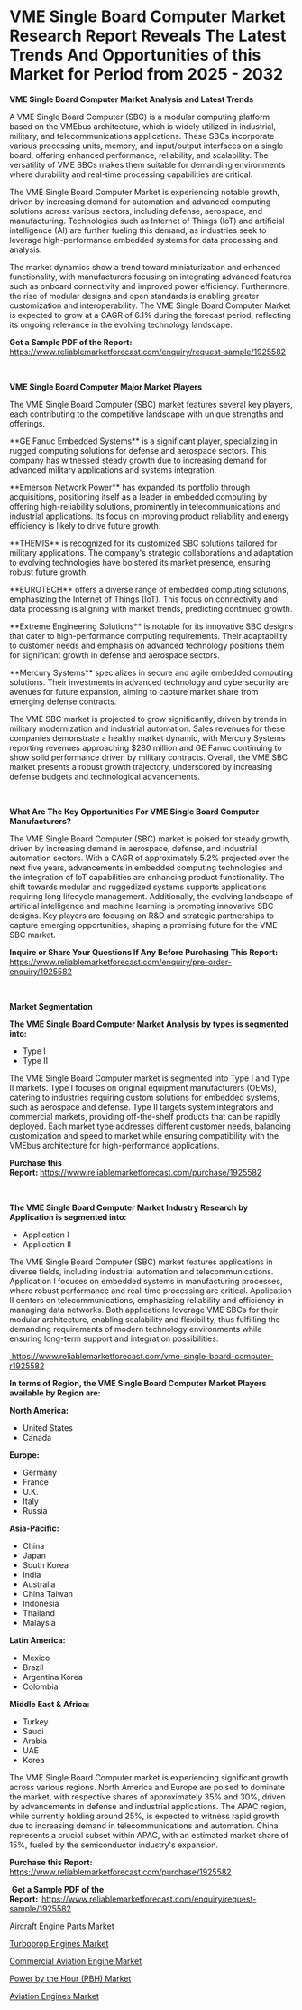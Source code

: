 <p><h1>VME Single Board Computer Market Research Report Reveals The Latest Trends And Opportunities of this Market for Period from 2025 - 2032</h1></p><p><strong>VME Single Board Computer Market Analysis and Latest Trends</strong></p>
<p><p>A VME Single Board Computer (SBC) is a modular computing platform based on the VMEbus architecture, which is widely utilized in industrial, military, and telecommunications applications. These SBCs incorporate various processing units, memory, and input/output interfaces on a single board, offering enhanced performance, reliability, and scalability. The versatility of VME SBCs makes them suitable for demanding environments where durability and real-time processing capabilities are critical.</p><p>The VME Single Board Computer Market is experiencing notable growth, driven by increasing demand for automation and advanced computing solutions across various sectors, including defense, aerospace, and manufacturing. Technologies such as Internet of Things (IoT) and artificial intelligence (AI) are further fueling this demand, as industries seek to leverage high-performance embedded systems for data processing and analysis.</p><p>The market dynamics show a trend toward miniaturization and enhanced functionality, with manufacturers focusing on integrating advanced features such as onboard connectivity and improved power efficiency. Furthermore, the rise of modular designs and open standards is enabling greater customization and interoperability. The VME Single Board Computer Market is expected to grow at a CAGR of 6.1% during the forecast period, reflecting its ongoing relevance in the evolving technology landscape.</p></p>
<p><strong>Get a Sample PDF of the Report:&nbsp;</strong> <a href="https://www.reliablemarketforecast.com/enquiry/request-sample/1925582?utm_campaign=950&utm_medium=2&utm_source=Github&utm_content=ia&utm_term=28032025&utm_id=vme-single-board-computer">https://www.reliablemarketforecast.com/enquiry/request-sample/1925582</a></p>
<p>&nbsp;</p>
<p><strong>VME Single Board Computer Major Market Players</strong></p>
<p><p>The VME Single Board Computer (SBC) market features several key players, each contributing to the competitive landscape with unique strengths and offerings. </p><p>**GE Fanuc Embedded Systems** is a significant player, specializing in rugged computing solutions for defense and aerospace sectors. This company has witnessed steady growth due to increasing demand for advanced military applications and systems integration. </p><p>**Emerson Network Power** has expanded its portfolio through acquisitions, positioning itself as a leader in embedded computing by offering high-reliability solutions, prominently in telecommunications and industrial applications. Its focus on improving product reliability and energy efficiency is likely to drive future growth.</p><p>**THEMIS** is recognized for its customized SBC solutions tailored for military applications. The company's strategic collaborations and adaptation to evolving technologies have bolstered its market presence, ensuring robust future growth.</p><p>**EUROTECH** offers a diverse range of embedded computing solutions, emphasizing the Internet of Things (IoT). This focus on connectivity and data processing is aligning with market trends, predicting continued growth.</p><p>**Extreme Engineering Solutions** is notable for its innovative SBC designs that cater to high-performance computing requirements. Their adaptability to customer needs and emphasis on advanced technology positions them for significant growth in defense and aerospace sectors.</p><p>**Mercury Systems** specializes in secure and agile embedded computing solutions. Their investments in advanced technology and cybersecurity are avenues for future expansion, aiming to capture market share from emerging defense contracts.</p><p>The VME SBC market is projected to grow significantly, driven by trends in military modernization and industrial automation. Sales revenues for these companies demonstrate a healthy market dynamic, with Mercury Systems reporting revenues approaching $280 million and GE Fanuc continuing to show solid performance driven by military contracts. Overall, the VME SBC market presents a robust growth trajectory, underscored by increasing defense budgets and technological advancements.</p></p>
<p>&nbsp;</p>
<p><strong>What Are The Key Opportunities For VME Single Board Computer Manufacturers?</strong></p>
<p><p>The VME Single Board Computer (SBC) market is poised for steady growth, driven by increasing demand in aerospace, defense, and industrial automation sectors. With a CAGR of approximately 5.2% projected over the next five years, advancements in embedded computing technologies and the integration of IoT capabilities are enhancing product functionality. The shift towards modular and ruggedized systems supports applications requiring long lifecycle management. Additionally, the evolving landscape of artificial intelligence and machine learning is prompting innovative SBC designs. Key players are focusing on R&D and strategic partnerships to capture emerging opportunities, shaping a promising future for the VME SBC market.</p></p>
<p><strong>Inquire or Share Your Questions If Any Before Purchasing This Report:</strong> <a href="https://www.reliablemarketforecast.com/enquiry/pre-order-enquiry/1925582?utm_campaign=950&utm_medium=2&utm_source=Github&utm_content=ia&utm_term=28032025&utm_id=vme-single-board-computer">https://www.reliablemarketforecast.com/enquiry/pre-order-enquiry/1925582</a></p>
<p>&nbsp;</p>
<p><strong>Market Segmentation</strong></p>
<p><strong>The VME Single Board Computer Market Analysis by types is segmented into:</strong></p>
<p><ul><li>Type I</li><li>Type II</li></ul></p>
<p><p>The VME Single Board Computer market is segmented into Type I and Type II markets. Type I focuses on original equipment manufacturers (OEMs), catering to industries requiring custom solutions for embedded systems, such as aerospace and defense. Type II targets system integrators and commercial markets, providing off-the-shelf products that can be rapidly deployed. Each market type addresses different customer needs, balancing customization and speed to market while ensuring compatibility with the VMEbus architecture for high-performance applications.</p></p>
<p><strong>Purchase this Report:&nbsp;</strong><a href="https://www.reliablemarketforecast.com/purchase/1925582?utm_campaign=950&utm_medium=2&utm_source=Github&utm_content=ia&utm_term=28032025&utm_id=vme-single-board-computer">https://www.reliablemarketforecast.com/purchase/1925582</a></p>
<p>&nbsp;</p>
<p><strong>The VME Single Board Computer Market Industry Research by Application is segmented into:</strong></p>
<p><ul><li>Application I</li><li>Application II</li></ul></p>
<p><p>The VME Single Board Computer (SBC) market features applications in diverse fields, including industrial automation and telecommunications. Application I focuses on embedded systems in manufacturing processes, where robust performance and real-time processing are critical. Application II centers on telecommunications, emphasizing reliability and efficiency in managing data networks. Both applications leverage VME SBCs for their modular architecture, enabling scalability and flexibility, thus fulfilling the demanding requirements of modern technology environments while ensuring long-term support and integration possibilities.</p></p>
<p><a href="https://www.reliablemarketforecast.com/vme-single-board-computer-r1925582?utm_campaign=950&utm_medium=2&utm_source=Github&utm_content=ia&utm_term=28032025&utm_id=vme-single-board-computer">&nbsp;https://www.reliablemarketforecast.com/vme-single-board-computer-r1925582</a></p>
<p><strong>In terms of Region, the VME Single Board Computer Market Players available by Region are:</strong></p>
<p>
    <p> <strong> North America: </strong>
        <ul>
            <li>United States</li>
            <li>Canada</li>
        </ul>
        </p> 
    <p> <strong> Europe: </strong>
        <ul>
            <li>Germany</li>
            <li>France</li>
            <li>U.K.</li>
            <li>Italy</li>
            <li>Russia</li>
        </ul>
        </p> 
    <p> <strong> Asia-Pacific: </strong>
        <ul>
            <li>China</li>
            <li>Japan</li>
            <li>South Korea</li>
            <li>India</li>
            <li>Australia</li>
            <li>China Taiwan</li>
            <li>Indonesia</li>
            <li>Thailand</li>
            <li>Malaysia</li>
        </ul>
        </p> 
    <p> <strong> Latin America: </strong>
        <ul>
            <li>Mexico</li>
            <li>Brazil</li>
            <li>Argentina Korea</li>
            <li>Colombia</li>
        </ul>
        </p> 
    <p> <strong> Middle East & Africa: </strong>
        <ul>
            <li>Turkey</li>
            <li>Saudi</li>
            <li>Arabia</li>
            <li>UAE</li>
            <li>Korea</li>
        </ul>
    </p>
    </p>
<p><p>The VME Single Board Computer market is experiencing significant growth across various regions. North America and Europe are poised to dominate the market, with respective shares of approximately 35% and 30%, driven by advancements in defense and industrial applications. The APAC region, while currently holding around 25%, is expected to witness rapid growth due to increasing demand in telecommunications and automation. China represents a crucial subset within APAC, with an estimated market share of 15%, fueled by the semiconductor industry's expansion.</p></p>
<p><strong>Purchase this Report: </strong><a href="https://www.reliablemarketforecast.com/purchase/1925582?utm_campaign=950&utm_medium=2&utm_source=Github&utm_content=ia&utm_term=28032025&utm_id=vme-single-board-computer">https://www.reliablemarketforecast.com/purchase/1925582</a></p>
<p>&nbsp;<strong>Get a Sample PDF of the Report:&nbsp;&nbsp;</strong><a href="https://www.reliablemarketforecast.com/enquiry/request-sample/1925582?utm_campaign=950&utm_medium=2&utm_source=Github&utm_content=ia&utm_term=28032025&utm_id=vme-single-board-computer">https://www.reliablemarketforecast.com/enquiry/request-sample/1925582</a></p>
<p><strong></strong></p>
<p><p><a href="https://github.com/tigoryemm/Market-Research-Report-List-1/blob/main/aircraft-engine-parts-market.md?utm_campaign=950&utm_medium=2&utm_source=Github&utm_content=ia&utm_term=28032025&utm_id=vme-single-board-computer">Aircraft Engine Parts Market</a></p><p><a href="https://github.com/djoeamakeh/Market-Research-Report-List-1/blob/main/turboprop-engines-market.md?utm_campaign=950&utm_medium=2&utm_source=Github&utm_content=ia&utm_term=28032025&utm_id=vme-single-board-computer">Turboprop Engines Market</a></p><p><a href="https://github.com/keehnkaesssi/Market-Research-Report-List-1/blob/main/commercial-aviation-engine-market.md?utm_campaign=950&utm_medium=2&utm_source=Github&utm_content=ia&utm_term=28032025&utm_id=vme-single-board-computer">Commercial Aviation Engine Market</a></p><p><a href="https://github.com/landtmman/Market-Research-Report-List-1/blob/main/power-by-the-hour-pbh-market.md?utm_campaign=950&utm_medium=2&utm_source=Github&utm_content=ia&utm_term=28032025&utm_id=vme-single-board-computer">Power by the Hour (PBH) Market</a></p><p><a href="https://github.com/negrocybul4w/Market-Research-Report-List-1/blob/main/aviation-engines-market.md?utm_campaign=950&utm_medium=2&utm_source=Github&utm_content=ia&utm_term=28032025&utm_id=vme-single-board-computer">Aviation Engines Market</a></p></p>